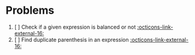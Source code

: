 # Problems

<style>
.md-logo img {
  content: url('/data-structures/stack/stack.svg');
}

:root [data-md-color-scheme=slate] .md-logo img  {
  content: url('/data-structures/stack/stack.svg');
}
</style>

1. [ ] Check if a given expression is balanced or not <a target="_blank" href="/data-structures/stack/problems/check-if-a-given-expression-is-balanced-or-not">:octicons-link-external-16:</a>
2. [ ] Find duplicate parenthesis in an expression <a target="_blank" href="/data-structures/stack/problems/find-duplicate-parenthesis-in-an-expression">:octicons-link-external-16:</a>
